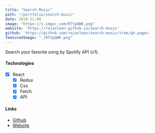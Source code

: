 ```yaml
---
title: "Search Music"
path: "/portfolio/search-music"
date: 2019-11-09
image: "https://i.imgur.com/RTtpQWK.png"
website: 'https://rojasleon.github.io/search-music'
github: 'https://github.com/rojasleon/search-music/tree/gh-pages'
featuredImage: "./RTtpQWK.png"
---
```


Search your favorite song by Spotify API (v1).

#### Technologies

- [x] React
  - [x] Redux
  - [x] Css
  - [x] Fetch
  - [x] API

#### Links

- [Github](https://github.com/rojasleon/search-music/tree/gh-pages)
- [Website](https://rojasleon.github.io/search-music)
